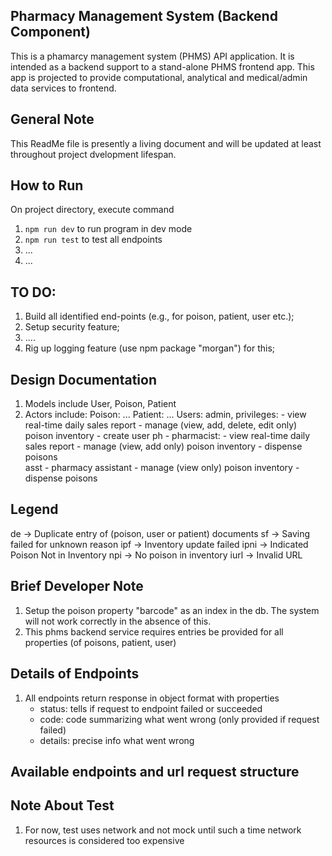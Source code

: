 ## Pharmacy Management System (Backend Component)
This is a phamarcy management system (PHMS) API application. 
It is intended as a backend support to a stand-alone PHMS frontend app.
This app is projected to provide computational, analytical and medical/admin data services to frontend. 


## General Note
This ReadMe file is presently a living document and will be updated at least throughout project dvelopment lifespan.


## How to Run
On project directory, execute command 
1. ```npm run dev``` to run program in dev mode
2. ```npm run test``` to test all endpoints
3. ...
4. ...
 

## TO DO:
1. Build all identified end-points (e.g., for poison, patient, user etc.);
2. Setup security feature;
3. ....
4. Rig up logging feature (use npm package "morgan") for this;


## Design Documentation
1. Models include User, Poison, Patient
2. Actors include: 
    Poison: ...
    Patient: ...
    Users:
        admin, privileges:
            - view real-time daily sales report
            - manage (view, add, delete, edit only) poison inventory
            - create user
        ph - pharmacist:
            - view real-time daily sales report
            - manage (view, add only) poison inventory
            - dispense poisons  
        asst - pharmacy assistant 
            - manage (view only) poison inventory
            - dispense poisons 


## Legend
de   -> Duplicate entry of (poison, user or patient) documents
sf   -> Saving failed for unknown reason
ipf  -> Inventory update failed
ipni -> Indicated Poison Not in Inventory
npi  -> No poison in inventory
iurl -> Invalid URL


## Brief Developer Note
1. Setup the poison property "barcode" as an index in the db. The system will not work correctly in the absence of this.
2. This phms backend service requires entries be provided for all properties (of poisons, patient, user)


## Details of Endpoints
1. All endpoints return response in object format with properties
   - status: tells if request to endpoint failed or succeeded
   - code: code summarizing what went wrong (only provided if request failed)
   - details: precise info what went wrong 


## Available endpoints and url request structure


## Note About Test
1. For now, test uses network and not mock until such a time network resources is considered too expensive